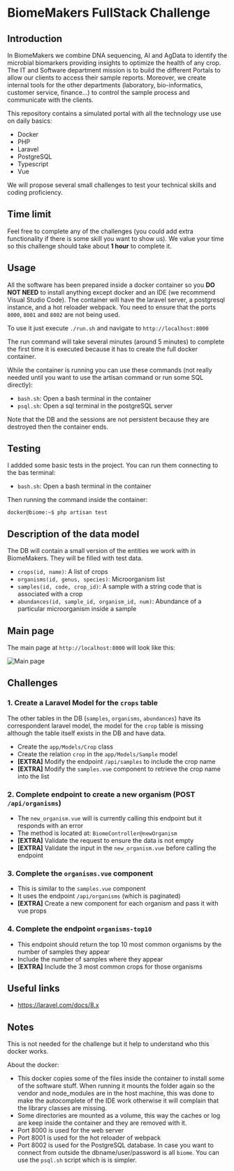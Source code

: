 
# BiomeMakers FullStack Challenge

## Introduction

In BiomeMakers we combine DNA sequencing, AI and AgData to identify
the microbial biomarkers providing insights to optimize the health of any crop.
The IT and Software department mission is to build the different Portals
to allow our clients to access their sample reports.
Moreover, we create internal tools for the other departments
(laboratory, bio-informatics, customer service, finance...)
to control the sample process and communicate with the clients. 

This repository contains a simulated portal with all the technology use
use on daily basics:
* Docker
* PHP
* Laravel
* PostgreSQL
* Typescript
* Vue

We will propose several small challenges to test your technical skills
and coding proficiency.

## Time limit

Feel free to complete any of the challenges
(you could add extra functionality if there is some skill you want to show us).
We value your time so this challenge should take about **1 hour** to complete it.

## Usage

All the software has been prepared inside a docker container so you 
**DO NOT NEED** to install anything except docker
and an IDE (we recommend Visual Studio Code).
The container will have the laravel server, a postgresql instance,
and a hot reloader webpack.
You need to ensure that the ports `8000`, `8001` and `8002`
are not being used.

To use it just execute `./run.sh` and navigate to `http://localhost:8000`

The run command will take several minutes (around 5 minutes) to complete the first time
it is executed because it has to create the full docker container. 

While the container is running you can use these commands
(not really needed until you want to use the artisan command
or run some SQL directly):
* `bash.sh`: Open a bash terminal in the container
* `psql.sh`: Open a sql terminal in the postgreSQL server

Note that the DB and the sessions are not persistent because they
are destroyed then the container ends.
## Testing
I addded some basic tests in the project. You can run them connecting to the bas terminal:
* `bash.sh`: Open a bash terminal in the container

Then running the command inside the container:
```console
docker@biome:~$ php artisan test
```
## Description of the data model

The DB will contain a small version of the entities we work with in BiomeMakers.
They will be filled with test data.

* `crops(id, name)`: A list of crops
* `organisms(id, genus, species)`: Microorganism list
* `samples(id, code, crop_id)`:
A sample with a string code that is associated with a crop
* `abundances(id, sample_id, organism_id, num)`:
Abundance of a particular microorganism inside a sample

## Main page

The main page at `http://localhost:8000` will look like this:

![Main page](./doc/screenshot01.png)


## Challenges

### 1. Create a Laravel Model for the `crops` table

The other tables in the DB (`samples`, `organisms`, `abundances`)
have its correspondent laravel model, the model for the `crop`
table is missing although the table itself exists in the DB and have data.

* Create the `app/Models/Crop` class
* Create the relation `crop` in the `app/Models/Sample` model
* **[EXTRA]** Modify the endpoint `/api/samples` to include the crop name
* **[EXTRA]** Modify the `samples.vue` component to retrieve the crop name into the list


### 2. Complete endpoint to create a new organism (POST `/api/organisms`)

* The `new_organism.vue` will is currently calling this endpoint but it responds with an error
* The method is located at: `BiomeController@newOrganism`
* **[EXTRA]** Validate the request to ensure the data is not empty
* **[EXTRA]** Validate the input in the `new_organism.vue` before calling the endpoint

### 3. Complete the `organisms.vue` component

* This is similar to the `samples.vue` component
* It uses the endpoint `/api/organisms` (which is paginated)
* **[EXTRA]** Create a new component for each organism and pass it with vue props

### 4. Complete the endpoint `organisms-top10`

* This endpoint should return the top 10 most common organisms 
by the number of samples they appear
* Include the number of samples where they appear
* **[EXTRA]** Include the 3 most common crops for those organisms


## Useful links

* https://laravel.com/docs/8.x


## Notes 

This is not needed for the challenge
but it help to understand who this docker works.

About the docker:
* This docker copies some of the files inside the container
to install some of the software stuff.
When running it mounts the folder again so the vendor and
node_modules are in the host machine,
this was done to make the autocomplete of the IDE work
otherwise it will complain that the library classes are missing.
* Some directories are mounted as a volume,
this way the caches or log are keep inside the container
and they are removed with it.
* Port 8000 is used for the web server
* Port 8001 is used for the hot reloader of webpack
* Port 8002 is used for the PostgreSQL database.
In case you want to connect from outside the dbname/user/password is all `biome`. You can use the `psql.sh` script which is is simpler.
